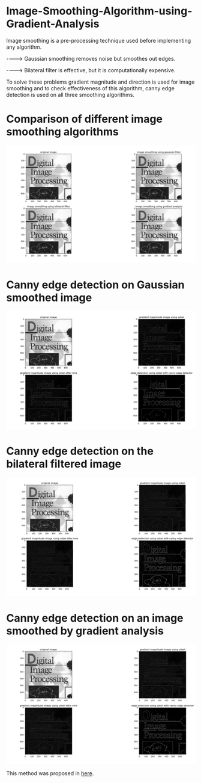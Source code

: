 # Image-Smoothing-Algorithm-using-Gradient-Analysis

Image smoothing is a pre-processing technique used before implementing any algorithm. 

----> Gaussian smoothing removes noise but smoothes out edges.

----> Bilateral filter is effective, but it is computationally expensive.

To solve these problems gradient magnitude and direction is used for image smoothing and to check effectiveness of this algorithm, canny edge detection is used on all three smoothing algorithms.


# Comparison of different image smoothing algorithms
<img src="https://github.com/indranarendra/Image-Smoothing-Algorithm-using-Gradient-Analysis/blob/main/1.png">

# Canny edge detection on Gaussian smoothed image
<img src="https://github.com/indranarendra/Image-Smoothing-Algorithm-using-Gradient-Analysis/blob/main/2.png">

# Canny edge detection on the bilateral filtered image
<img src="https://github.com/indranarendra/Image-Smoothing-Algorithm-using-Gradient-Analysis/blob/main/3.png">

# Canny edge detection on an image smoothed by gradient analysis
<img src="https://github.com/indranarendra/Image-Smoothing-Algorithm-using-Gradient-Analysis/blob/main/4.png">


This method was proposed in <a href="https://ieeexplore.ieee.org/stamp/stamp.jsp?tp=&arnumber=9117646">here</a>.</br>
